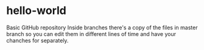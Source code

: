 # hello-world
Basic GitHub repository
Inside branches there's a copy of the files in master branch so you can edit them in different lines of time and have your chanches for separately.

